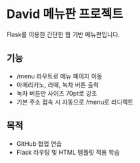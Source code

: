 # David 메뉴판 프로젝트

Flask를 이용한 간단한 웹 기반 메뉴판입니다.

## 기능
- /menu 라우트로 메뉴 페이지 이동
- 아메리카노, 라떼, 녹차 버튼 출력
- 녹차 버튼만 사이즈 70pt로 강조
- 기본 주소 접속 시 자동으로 /menu로 리디렉트

## 목적
- GitHub 협업 연습
- Flask 라우팅 및 HTML 템플릿 적용 학습
